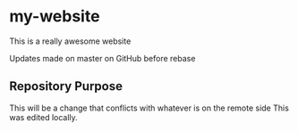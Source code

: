 # my-website

This is a really awesome website

Updates made on master on GitHub before rebase

## Repository Purpose

This will be a change that conflicts
with whatever is on the remote side
This was edited locally.
